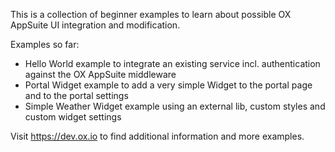 This is a collection of beginner examples to learn about 
possible OX AppSuite UI integration and modification.

Examples so far:

 * Hello World example to integrate an existing service incl. authentication against the OX AppSuite middleware
 * Portal Widget example to add a very simple Widget to the portal page and to the portal settings
 * Simple Weather Widget example using an external lib, custom styles and custom widget settings
 
 Visit https://dev.ox.io to find additional information and more examples.